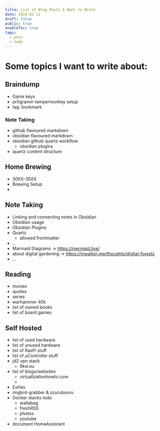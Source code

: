 ```yaml
---
title: List of Blog Posts I Want to Write
date: 2024-02-11
draft: false
public: true
enableToc: true
tags:
  - post
  - todo
---
```

 
# Some topics I want to write about:

## Braindump
- Game keys
- pr0gramm tampermonkey setup
- tag: bookmark

### Note Taking
- github flavoured markdown
- obsidian flavoured markdown
- obsidian github quartz workflow
   - obsidian plugins
- quartz content structure

## Home Brewing
- 30XX-35XX
- Brewing Setup
- 

## Note Taking

- Linking and connecting notes in Obsidian
- Obsidian usage
- Obsidian Plugins
- Quartz
	- allowed frontmatter
- ...
- Marmaid Diagrams -> https://mermaid.live/
- about digital gardening -> https://mwalton.me/thoughts/digital-forests
- ...

## Reading
- movies
- quotes
- series
- warhammer 40k
- list of owned books
- list of board games

## Self Hosted
- list of used hardware
- list of unused hardware
- list of RasPi stuff
- list of µController stuff
- jd2 vpn stack
   - 9kw.eu
- list of blogs/websites
   - virtualizationhowto.com
   - 
- ExHex
- imgbrd-grabber & szurubooru
- Docker stacks todo
   - wallabag
   - freshRSS
   - photos
   - youtube
- document HomeAssistant

